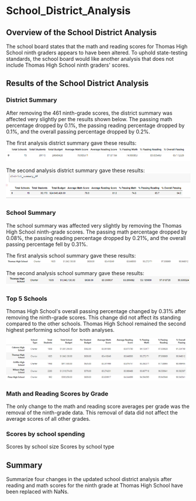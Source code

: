 # School_District_Analysis

## Overview of the School District Analysis

The school board states that the math and reading scores for Thomas High School ninth graders appears to have been altered. To uphold state-testing standards, the school board would like another analysis that does not include Thomas High School ninth graders' scores. 

## Results of the School District Analysis

### District Summary

After removing the 461 ninth-grade scores, the district summary was affected very slightly per the results shown below. 
The passing math percentage dropped by 0.1%, the passing reading percentage dropped by 0.1%, and the overall passing percentage dropped by 0.2%. 

The first analysis district summary gave these results:
![1st District Summary](https://github.com/jcourt99/School_District_Analysis/blob/main/Resources/District_Summary1a.PNG)

The second analysis district summary gave these results:
![2nd District Summary](https://github.com/jcourt99/School_District_Analysis/blob/main/Resources/District_Summary2.PNG)


### School Summary

The school summary was affected very slightly by removing the Thomas High School ninth-grade scores. The passing math percentage dropped  by 0.08%, the passing reading percentage dropped by 0.21%, and the overall passing percentage fell by 0.31%. 

The first analysis school summary gave these results:
![1st School Summary](https://github.com/jcourt99/School_District_Analysis/blob/main/Resources/School_Summary1a.PNG)

The second analysis school summary gave these results:
![2nd School Summary](https://github.com/jcourt99/School_District_Analysis/blob/main/Resources/School_Summary2a.PNG)

### Top 5 Schools

Thomas High School's overall passing percentage changed by 0.31% after removing the ninth-grade scores. This change did not affect its standing compared to the other schools. Thomas High School remained the second highest performing school for both analyses. 

![Top 5 schools](https://github.com/jcourt99/School_District_Analysis/blob/main/Resources/Top_5_schools.PNG)

### Math and Reading Scores by Grade
The only change to the math and reading score averages per grade was the removal of the ninth-grade data. This removal of data did not affect the average scores of all other grades.

### Scores by school spending


Scores by school size
Scores by school type

## Summary
Summarize four changes in the updated school district analysis after reading and math scores for the ninth grade at Thomas High School have been replaced with NaNs.

